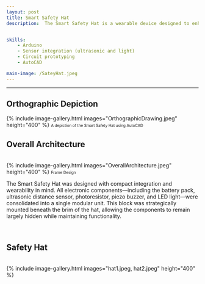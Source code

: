 ```yaml
---
layout: post
title: Smart Safety Hat
description:  The Smart Safety Hat is a wearable device designed to enhance pedestrian safety through a combination of visibility and audible alert systems. Created using an engineering design process, the hat addresses pedestrian vulnerabilities—especially in low-visibility environments or during high-risk interactions with vehicles and other pedestrians. The final prototype integrates an LED light activated by a light sensor, a piezo buzzer triggered by a distance sensor, and a portable battery pack, all seamlessly embedded in a cap to ensure practicality and usability.


skills:
    - Arduino 
    - Sensor integration (ultrasonic and light)
    - Circuit prototyping
    - AutoCAD

main-image: /SateyHat.jpeg
---
```


---

## Orthographic Depiction
{% include image-gallery.html images="OrthographicDrawing.jpeg" height="400" %}
<span style="font-size: 10px">A depiction of the Smart Safety Hat using AutoCAD</span>

## Overall Architecture
<br>
{% include image-gallery.html images="OverallArchitecture.jpeg" height="400" %}
<span style="font-size: 10px">Frame Design</span>

The Smart Safety Hat was designed with compact integration and wearability in mind. All electronic components—including the battery pack, ultrasonic distance sensor, photoresistor, piezo buzzer, and LED light—were consolidated into a single modular unit. This block was strategically mounted beneath the brim of the hat, allowing the components to remain largely hidden while maintaining functionality.

<br>

## Safety Hat
<br>
{% include image-gallery.html images="hat1.jpeg, hat2.jpeg" height="400" %}

<br>

<br>
<br>
<br>
